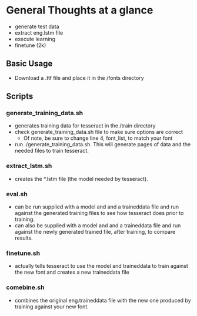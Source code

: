 # General Thoughts at a glance

- generate test data
- extract eng.lstm file
- execute learning
- finetune (2k)

## Basic Usage

- Download a .ttf file and place it in the /fonts directory


## Scripts

### generate_training_data.sh
- generates training data for tesseract in the /train directory
- check generate_training_data.sh file to make sure options are correct
    - Of note, be sure to change line 4, font_list, to match your font
- run ./generate_training_data.sh. This will generate pages of data and the needed files
to train tesseract.

### extract_lstm.sh
- creates the *.lstm file (the model needed by tesseract).

### eval.sh
- can be run supplied with a model and and a traineddata file and run against the generated training files to see how tesseract does prior to training.
- can also be supplied with a model and and a traineddata file and run against the newly generated trained file, after training, to compare results.

### finetune.sh
- actually tells tesseract to use the model and traineddata to train against the new font and creates a new traineddata file

### comebine.sh
- combines the original eng.traineddata file with the new one produced by training against your new font.